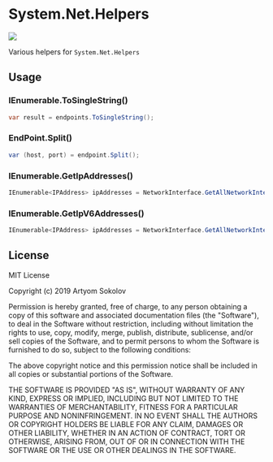# System.Net.Helpers

[![](https://img.shields.io/nuget/v/Helpers.System.Net.svg?label=Helpers.System.Net&style=flat)](https://www.nuget.org/packages/Helpers.System.Net/)

Various helpers for `System.Net.Helpers`

## Usage

### IEnumerable<EndPoint>.ToSingleString()

```csharp
var result = endpoints.ToSingleString();
```

### EndPoint.Split()

```csharp
var (host, port) = endpoint.Split();
```

### IEnumerable<NetworkInterface>.GetIpAddresses()

```csharp
IEnumerable<IPAddress> ipAddresses = NetworkInterface.GetAllNetworkInterfaces().GetIpAddresses();
```

### IEnumerable<NetworkInterface>.GetIpV6Addresses()

```csharp
IEnumerable<IPAddress> ipAddresses = NetworkInterface.GetAllNetworkInterfaces().GetIpV6Addresses();
```

## License

MIT License

Copyright (c) 2019 Artyom Sokolov

Permission is hereby granted, free of charge, to any person obtaining a copy
of this software and associated documentation files (the "Software"), to deal
in the Software without restriction, including without limitation the rights
to use, copy, modify, merge, publish, distribute, sublicense, and/or sell
copies of the Software, and to permit persons to whom the Software is
furnished to do so, subject to the following conditions:

The above copyright notice and this permission notice shall be included in all
copies or substantial portions of the Software.

THE SOFTWARE IS PROVIDED "AS IS", WITHOUT WARRANTY OF ANY KIND, EXPRESS OR
IMPLIED, INCLUDING BUT NOT LIMITED TO THE WARRANTIES OF MERCHANTABILITY,
FITNESS FOR A PARTICULAR PURPOSE AND NONINFRINGEMENT. IN NO EVENT SHALL THE
AUTHORS OR COPYRIGHT HOLDERS BE LIABLE FOR ANY CLAIM, DAMAGES OR OTHER
LIABILITY, WHETHER IN AN ACTION OF CONTRACT, TORT OR OTHERWISE, ARISING FROM,
OUT OF OR IN CONNECTION WITH THE SOFTWARE OR THE USE OR OTHER DEALINGS IN THE
SOFTWARE.
